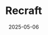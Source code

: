 ---  
layout: startup_page  
title: "Recraft"  
id: "recraft.ai"  
permalink: "/recraftrecraft.ai05062025/"  
website: "https://recraft.ai"  
funding_round: "Series B"  
funding_amount: "$30M"  
investors: "Accel, Madrona Ventures, Khosla Ventures, Nat Friedman, Elad Gil, RTP Global"  
about: "Recraft is an AI-powered design platform providing image generation with brand consistency. It empowers creative teams to deliver high-quality designs at speed, offering advanced style creation and controls to explore, develop, and scale brand styles."  
markets: "AI, Design, Art, Artificial Intelligence (AI), Graphic Design, Photo Editing, Productivity Tools"  
hq: "San Francisco, California, United States"  
founded_year: "2022"  
linkedin: "https://www.linkedin.com/company/recraftai"  
twitter: "https://twitter.com/recraftai"  
instagram: ""  
facebook: "https://www.facebook.com/61563779619780"  
crunchbase: "https://www.crunchbase.com/organization/recraft"  
pitchbook: "https://pitchbook.com/profiles/company/539853-49"  

date_display: "06-May-2025"  
date: "2025-05-06"

# SEO Optimization  
meta_title: "Recraft - Series B Funding ($30M)"  
meta_description: "Recraft, Recraft is an AI-powered design platform providing image generation with brand consistency. It empowers creative teams to deliver high-quality designs..."  
meta_keywords: "Recraft, AI, Design, Art, Artificial Intelligence (AI), Graphic Design, Photo Editing, Productivity Tools, Series B funding"  
canonical_url: "https://startup.projectstartups.com/recraftrecraft.ai05062025/"  
---